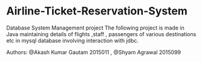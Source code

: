 # Airline-Ticket-Reservation-System
Database System Management project 
The following project is made in Java maintaining details of flights ,staff , passengers of various destinations etc 
in mysql database involving interaction with jdbc.

Authors:
@Akash Kumar Gautam 2015011 ,
@Shyam Agrawal  2015099

